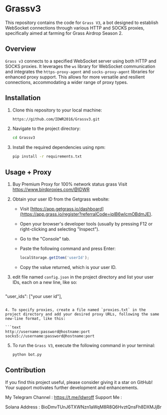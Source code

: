# Grassv3


This repository contains the code for `Grass V3`, a bot designed to establish WebSocket connections through various HTTP and SOCKS proxies, specifically aimed at farming for Grass Airdrop Season 2.

## Overview

`Grass v3` connects to a specified WebSocket server using both HTTP and SOCKS proxies. It leverages the `ws` library for WebSocket communication and integrates the `https-proxy-agent` and `socks-proxy-agent` libraries for enhanced proxy support. This allows for more versatile and resilient connections, accommodating a wider range of proxy types.

## Installation

1. Clone this repository to your local machine:

   ```bash
   https://github.com/IDWR2016/Grassv3.git
   ```

2. Navigate to the project directory:

   ```bash
   cd Grassv3
   ```

3. Install the required dependencies using npm:

   ```bash
   pip install -r requirements.txt
   ```

## Usage + Proxy

1. Buy Premium Proxy for 100% network status grass Visit https://www.birdproxies.com/@IDWR

2. Obtain your user ID from the Getgrass website:

   - Visit [https://app.getgrass.io/dashboard](https://app.grass.io/register?referralCode=iplB6wIcmOBdmJE).
   - Open your browser's developer tools (usually by pressing F12 or right-clicking and selecting "Inspect").
   - Go to the "Console" tab.
   - Paste the following command and press Enter:

     ```javascript
     localStorage.getItem('userId');
     ```

   - Copy the value returned, which is your user ID.


3. edit file named `config.json` in the project directory and list your user IDs, each on a new line, like so:

   ```text
  "user_ids": ["your user id"],
   ```

4. To specify proxies, create a file named `proxies.txt` in the project directory and add your desired proxy URLs, following the same new-line format, like this:

   ```text
   http://username:password@hostname:port
   socks5://username:password@hostname:port
   ```

5. To run the `Grass V3`, execute the following command in your terminal:

   ```bash
   python bot.py
   ```
## Contribution

If you find this project useful, please consider giving it a star on GitHub! Your support motivates further development and enhancements.

My Telegram Channel : https://t.me/Idwroff
Support Me : 

Solana Address : BioDmvTUnJ6TXWNzn1aWqM8R8Q6HvztQnsFh8DXMJjBr
